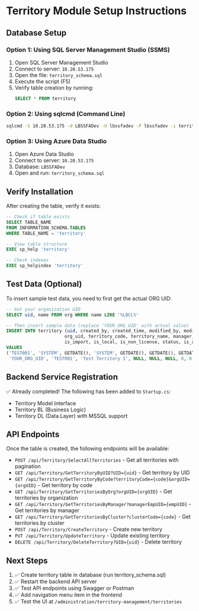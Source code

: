 # Territory Module Setup Instructions

## Database Setup

### Option 1: Using SQL Server Management Studio (SSMS)
1. Open SQL Server Management Studio
2. Connect to server: `10.20.53.175`
3. Open the file: `territory_schema.sql`
4. Execute the script (F5)
5. Verify table creation by running:
   ```sql
   SELECT * FROM territory
   ```

### Option 2: Using sqlcmd (Command Line)
```bash
sqlcmd -S 10.20.53.175 -d LBSSFADev -U lbssfadev -P lbssfadev -i territory_schema.sql
```

### Option 3: Using Azure Data Studio
1. Open Azure Data Studio
2. Connect to server: `10.20.53.175`
3. Database: `LBSSFADev`
4. Open and run: `territory_schema.sql`

## Verify Installation

After creating the table, verify it exists:

```sql
-- Check if table exists
SELECT TABLE_NAME
FROM INFORMATION_SCHEMA.TABLES
WHERE TABLE_NAME = 'territory'

-- View table structure
EXEC sp_help 'territory'

-- Check indexes
EXEC sp_helpindex 'territory'
```

## Test Data (Optional)

To insert sample test data, you need to first get the actual ORG UID:

```sql
-- Get your organization UID
SELECT uid, name FROM org WHERE name LIKE '%LBCL%'

-- Then insert sample data (replace 'YOUR_ORG_UID' with actual value)
INSERT INTO territory (uid, created_by, created_time, modified_by, modified_time, server_add_time, server_modified_time,
                      org_uid, territory_code, territory_name, manager_emp_uid, cluster_code, parent_uid, item_level, has_child,
                      is_import, is_local, is_non_license, status, is_active)
VALUES
('TEST001', 'SYSTEM', GETDATE(), 'SYSTEM', GETDATE(), GETDATE(), GETDATE(),
 'YOUR_ORG_UID', 'TEST001', 'Test Territory 1', NULL, NULL, NULL, 0, 0, 0, 1, 0, 'Active', 1);
```

## Backend Service Registration

✅ Already completed! The following has been added to `Startup.cs`:
- Territory Model Interface
- Territory BL (Business Logic)
- Territory DL (Data Layer) with MSSQL support

## API Endpoints

Once the table is created, the following endpoints will be available:

- `POST /api/Territory/SelectAllTerritories` - Get all territories with pagination
- `GET /api/Territory/GetTerritoryByUID?UID={uid}` - Get territory by UID
- `GET /api/Territory/GetTerritoryByCode?territoryCode={code}&orgUID={orgUID}` - Get territory by code
- `GET /api/Territory/GetTerritoriesByOrg?orgUID={orgUID}` - Get territories by organization
- `GET /api/Territory/GetTerritoriesByManager?managerEmpUID={empUID}` - Get territories by manager
- `GET /api/Territory/GetTerritoriesByCluster?clusterCode={code}` - Get territories by cluster
- `POST /api/Territory/CreateTerritory` - Create new territory
- `PUT /api/Territory/UpdateTerritory` - Update existing territory
- `DELETE /api/Territory/DeleteTerritory?UID={uid}` - Delete territory

## Next Steps

1. ✅ Create territory table in database (run territory_schema.sql)
2. ✅ Restart the backend API server
3. ✅ Test API endpoints using Swagger or Postman
4. ✅ Add navigation menu item in the frontend
5. ✅ Test the UI at `/administration/territory-management/territories`
